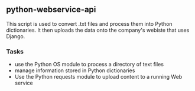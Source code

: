 ## python-webservice-api
This script is used to convert .txt files and process them into Python dictionaries. It
then uploads the data onto the company's webiste that uses Django.

### Tasks
- use the Python OS module to process a directory of text files
- manage information stored in Python dictionaries
- Use the Python requests module to upload content to a running Web service
